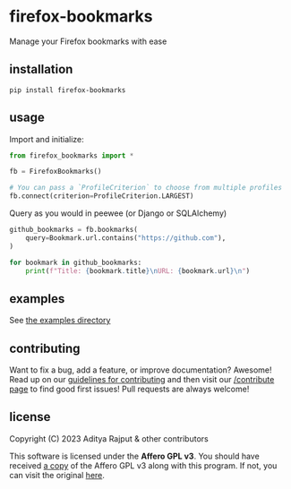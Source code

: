 # firefox-bookmarks

Manage your Firefox bookmarks with ease

## installation

```shell
pip install firefox-bookmarks
```

## usage

Import and initialize:

```python
from firefox_bookmarks import *

fb = FirefoxBookmarks()

# You can pass a `ProfileCriterion` to choose from multiple profiles
fb.connect(criterion=ProfileCriterion.LARGEST)
```

Query as you would in peewee (or Django or SQLAlchemy)

```python
github_bookmarks = fb.bookmarks(
    query=Bookmark.url.contains("https://github.com"),
)

for bookmark in github_bookmarks:
    print(f"Title: {bookmark.title}\nURL: {bookmark.url}\n")
```

## examples

See [the examples directory](https://github.com/BURG3R5/firefox-bookmarks/tree/main/examples)

## contributing

Want to fix a bug, add a feature, or improve documentation? Awesome! Read up on our [guidelines for contributing](https://github.com/BURG3R5/firefox-bookmarks/blob/main/.github/CONTRIBUTING.md) and then visit our [/contribute page](https://github.com/BURG3R5/firefox-bookmarks/contribute) to find good first issues! Pull requests are always welcome!

## license

Copyright (C) 2023 Aditya Rajput & other contributors

This software is licensed under the **Affero GPL v3**. You should have received [a copy](https://github.com/BURG3R5/firefox-bookmarks/blob/main/LICENSE) of the Affero GPL v3 along with this program. If not, you can visit the original [here](https://www.gnu.org/licenses/agpl-3.0.html#license-text).
